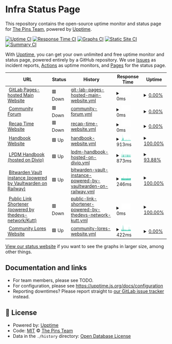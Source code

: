 # Infra Status Page

This repository contains the open-source uptime monitor and status page for [The Pins Team](https://madebythepins.tk), powered by [Upptime](https://github.com/upptime/upptime).

[![Uptime CI](https://github.com/MadeByThePinsHub/are-we-down/workflows/Uptime%20CI/badge.svg)](https://github.com/MadeByThePinsHub/are-we-down/actions?query=workflow%3A%22Uptime+CI%22)
[![Response Time CI](https://github.com/MadeByThePinsHub/are-we-down/workflows/Response%20Time%20CI/badge.svg)](https://github.com/MadeByThePinsHub/are-we-down/actions?query=workflow%3A%22Response+Time+CI%22)
[![Graphs CI](https://github.com/MadeByThePinsHub/are-we-down/workflows/Graphs%20CI/badge.svg)](https://github.com/MadeByThePinsHub/are-we-down/actions?query=workflow%3A%22Graphs+CI%22)
[![Static Site CI](https://github.com/MadeByThePinsHub/are-we-down/workflows/Static%20Site%20CI/badge.svg)](https://github.com/MadeByThePinsHub/are-we-down/actions?query=workflow%3A%22Static+Site+CI%22)
[![Summary CI](https://github.com/MadeByThePinsHub/are-we-down/workflows/Summary%20CI/badge.svg)](https://github.com/MadeByThePinsHub/are-we-down/actions?query=workflow%3A%22Summary+CI%22)

With [Upptime](https://upptime.js.org), you can get your own unlimited and free uptime monitor and status page, powered entirely by a GitHub repository. We use [Issues](https://github.com/MadeByThePinsHub/are-we-down/issues) as incident reports, [Actions](https://github.com/MadeByThePinsHub/are-we-down/actions) as uptime monitors, and [Pages](https://MadeByThePinsHub.github.io/are-we-down) for the status page.

<!--start: status pages-->
<!-- This summary is generated by Upptime (https://github.com/upptime/upptime) -->
<!-- Do not edit this manually, your changes will be overwritten -->
<!-- prettier-ignore -->
| URL | Status | History | Response Time | Uptime |
| --- | ------ | ------- | ------------- | ------ |
| <img alt="" src="https://favicons.githubusercontent.com/madebythepins.tk" height="13"> [GitLab Pages-hosted Main Website](https://madebythepins.tk) | 🟥 Down | [git-lab-pages-hosted-main-website.yml](https://github.com/MadeByThePinsHub/are-we-down/commits/HEAD/history/git-lab-pages-hosted-main-website.yml) | <details><summary><img alt="Response time graph" src="./graphs/git-lab-pages-hosted-main-website/response-time-week.png" height="20"> 0ms</summary><br><a href="https://MadeByThePinsHub.github.io/are-we-down/history/git-lab-pages-hosted-main-website"><img alt="Response time 812" src="https://img.shields.io/endpoint?url=https%3A%2F%2Fraw.githubusercontent.com%2FMadeByThePinsHub%2Fare-we-down%2FHEAD%2Fapi%2Fgit-lab-pages-hosted-main-website%2Fresponse-time.json"></a><br><a href="https://MadeByThePinsHub.github.io/are-we-down/history/git-lab-pages-hosted-main-website"><img alt="24-hour response time 0" src="https://img.shields.io/endpoint?url=https%3A%2F%2Fraw.githubusercontent.com%2FMadeByThePinsHub%2Fare-we-down%2FHEAD%2Fapi%2Fgit-lab-pages-hosted-main-website%2Fresponse-time-day.json"></a><br><a href="https://MadeByThePinsHub.github.io/are-we-down/history/git-lab-pages-hosted-main-website"><img alt="7-day response time 0" src="https://img.shields.io/endpoint?url=https%3A%2F%2Fraw.githubusercontent.com%2FMadeByThePinsHub%2Fare-we-down%2FHEAD%2Fapi%2Fgit-lab-pages-hosted-main-website%2Fresponse-time-week.json"></a><br><a href="https://MadeByThePinsHub.github.io/are-we-down/history/git-lab-pages-hosted-main-website"><img alt="30-day response time 0" src="https://img.shields.io/endpoint?url=https%3A%2F%2Fraw.githubusercontent.com%2FMadeByThePinsHub%2Fare-we-down%2FHEAD%2Fapi%2Fgit-lab-pages-hosted-main-website%2Fresponse-time-month.json"></a><br><a href="https://MadeByThePinsHub.github.io/are-we-down/history/git-lab-pages-hosted-main-website"><img alt="1-year response time 812" src="https://img.shields.io/endpoint?url=https%3A%2F%2Fraw.githubusercontent.com%2FMadeByThePinsHub%2Fare-we-down%2FHEAD%2Fapi%2Fgit-lab-pages-hosted-main-website%2Fresponse-time-year.json"></a></details> | <details><summary><a href="https://MadeByThePinsHub.github.io/are-we-down/history/git-lab-pages-hosted-main-website">0.00%</a></summary><a href="https://MadeByThePinsHub.github.io/are-we-down/history/git-lab-pages-hosted-main-website"><img alt="All-time uptime 68.45%" src="https://img.shields.io/endpoint?url=https%3A%2F%2Fraw.githubusercontent.com%2FMadeByThePinsHub%2Fare-we-down%2FHEAD%2Fapi%2Fgit-lab-pages-hosted-main-website%2Fuptime.json"></a><br><a href="https://MadeByThePinsHub.github.io/are-we-down/history/git-lab-pages-hosted-main-website"><img alt="24-hour uptime 0.00%" src="https://img.shields.io/endpoint?url=https%3A%2F%2Fraw.githubusercontent.com%2FMadeByThePinsHub%2Fare-we-down%2FHEAD%2Fapi%2Fgit-lab-pages-hosted-main-website%2Fuptime-day.json"></a><br><a href="https://MadeByThePinsHub.github.io/are-we-down/history/git-lab-pages-hosted-main-website"><img alt="7-day uptime 0.00%" src="https://img.shields.io/endpoint?url=https%3A%2F%2Fraw.githubusercontent.com%2FMadeByThePinsHub%2Fare-we-down%2FHEAD%2Fapi%2Fgit-lab-pages-hosted-main-website%2Fuptime-week.json"></a><br><a href="https://MadeByThePinsHub.github.io/are-we-down/history/git-lab-pages-hosted-main-website"><img alt="30-day uptime 1.38%" src="https://img.shields.io/endpoint?url=https%3A%2F%2Fraw.githubusercontent.com%2FMadeByThePinsHub%2Fare-we-down%2FHEAD%2Fapi%2Fgit-lab-pages-hosted-main-website%2Fuptime-month.json"></a><br><a href="https://MadeByThePinsHub.github.io/are-we-down/history/git-lab-pages-hosted-main-website"><img alt="1-year uptime 68.45%" src="https://img.shields.io/endpoint?url=https%3A%2F%2Fraw.githubusercontent.com%2FMadeByThePinsHub%2Fare-we-down%2FHEAD%2Fapi%2Fgit-lab-pages-hosted-main-website%2Fuptime-year.json"></a></details>
| <img alt="" src="https://favicons.githubusercontent.com/community.madebythepins.tk" height="13"> [Community Forum](https://community.madebythepins.tk) | 🟥 Down | [community-forum.yml](https://github.com/MadeByThePinsHub/are-we-down/commits/HEAD/history/community-forum.yml) | <details><summary><img alt="Response time graph" src="./graphs/community-forum/response-time-week.png" height="20"> 0ms</summary><br><a href="https://MadeByThePinsHub.github.io/are-we-down/history/community-forum"><img alt="Response time 2357" src="https://img.shields.io/endpoint?url=https%3A%2F%2Fraw.githubusercontent.com%2FMadeByThePinsHub%2Fare-we-down%2FHEAD%2Fapi%2Fcommunity-forum%2Fresponse-time.json"></a><br><a href="https://MadeByThePinsHub.github.io/are-we-down/history/community-forum"><img alt="24-hour response time 0" src="https://img.shields.io/endpoint?url=https%3A%2F%2Fraw.githubusercontent.com%2FMadeByThePinsHub%2Fare-we-down%2FHEAD%2Fapi%2Fcommunity-forum%2Fresponse-time-day.json"></a><br><a href="https://MadeByThePinsHub.github.io/are-we-down/history/community-forum"><img alt="7-day response time 0" src="https://img.shields.io/endpoint?url=https%3A%2F%2Fraw.githubusercontent.com%2FMadeByThePinsHub%2Fare-we-down%2FHEAD%2Fapi%2Fcommunity-forum%2Fresponse-time-week.json"></a><br><a href="https://MadeByThePinsHub.github.io/are-we-down/history/community-forum"><img alt="30-day response time 0" src="https://img.shields.io/endpoint?url=https%3A%2F%2Fraw.githubusercontent.com%2FMadeByThePinsHub%2Fare-we-down%2FHEAD%2Fapi%2Fcommunity-forum%2Fresponse-time-month.json"></a><br><a href="https://MadeByThePinsHub.github.io/are-we-down/history/community-forum"><img alt="1-year response time 2357" src="https://img.shields.io/endpoint?url=https%3A%2F%2Fraw.githubusercontent.com%2FMadeByThePinsHub%2Fare-we-down%2FHEAD%2Fapi%2Fcommunity-forum%2Fresponse-time-year.json"></a></details> | <details><summary><a href="https://MadeByThePinsHub.github.io/are-we-down/history/community-forum">0.00%</a></summary><a href="https://MadeByThePinsHub.github.io/are-we-down/history/community-forum"><img alt="All-time uptime 0.03%" src="https://img.shields.io/endpoint?url=https%3A%2F%2Fraw.githubusercontent.com%2FMadeByThePinsHub%2Fare-we-down%2FHEAD%2Fapi%2Fcommunity-forum%2Fuptime.json"></a><br><a href="https://MadeByThePinsHub.github.io/are-we-down/history/community-forum"><img alt="24-hour uptime 0.00%" src="https://img.shields.io/endpoint?url=https%3A%2F%2Fraw.githubusercontent.com%2FMadeByThePinsHub%2Fare-we-down%2FHEAD%2Fapi%2Fcommunity-forum%2Fuptime-day.json"></a><br><a href="https://MadeByThePinsHub.github.io/are-we-down/history/community-forum"><img alt="7-day uptime 0.00%" src="https://img.shields.io/endpoint?url=https%3A%2F%2Fraw.githubusercontent.com%2FMadeByThePinsHub%2Fare-we-down%2FHEAD%2Fapi%2Fcommunity-forum%2Fuptime-week.json"></a><br><a href="https://MadeByThePinsHub.github.io/are-we-down/history/community-forum"><img alt="30-day uptime 1.38%" src="https://img.shields.io/endpoint?url=https%3A%2F%2Fraw.githubusercontent.com%2FMadeByThePinsHub%2Fare-we-down%2FHEAD%2Fapi%2Fcommunity-forum%2Fuptime-month.json"></a><br><a href="https://MadeByThePinsHub.github.io/are-we-down/history/community-forum"><img alt="1-year uptime 0.03%" src="https://img.shields.io/endpoint?url=https%3A%2F%2Fraw.githubusercontent.com%2FMadeByThePinsHub%2Fare-we-down%2FHEAD%2Fapi%2Fcommunity-forum%2Fuptime-year.json"></a></details>
| <img alt="" src="https://favicons.githubusercontent.com/recaptime.tk" height="13"> [Recap Time Website](https://recaptime.tk) | 🟥 Down | [recap-time-website.yml](https://github.com/MadeByThePinsHub/are-we-down/commits/HEAD/history/recap-time-website.yml) | <details><summary><img alt="Response time graph" src="./graphs/recap-time-website/response-time-week.png" height="20"> 0ms</summary><br><a href="https://MadeByThePinsHub.github.io/are-we-down/history/recap-time-website"><img alt="Response time 442" src="https://img.shields.io/endpoint?url=https%3A%2F%2Fraw.githubusercontent.com%2FMadeByThePinsHub%2Fare-we-down%2FHEAD%2Fapi%2Frecap-time-website%2Fresponse-time.json"></a><br><a href="https://MadeByThePinsHub.github.io/are-we-down/history/recap-time-website"><img alt="24-hour response time 0" src="https://img.shields.io/endpoint?url=https%3A%2F%2Fraw.githubusercontent.com%2FMadeByThePinsHub%2Fare-we-down%2FHEAD%2Fapi%2Frecap-time-website%2Fresponse-time-day.json"></a><br><a href="https://MadeByThePinsHub.github.io/are-we-down/history/recap-time-website"><img alt="7-day response time 0" src="https://img.shields.io/endpoint?url=https%3A%2F%2Fraw.githubusercontent.com%2FMadeByThePinsHub%2Fare-we-down%2FHEAD%2Fapi%2Frecap-time-website%2Fresponse-time-week.json"></a><br><a href="https://MadeByThePinsHub.github.io/are-we-down/history/recap-time-website"><img alt="30-day response time 0" src="https://img.shields.io/endpoint?url=https%3A%2F%2Fraw.githubusercontent.com%2FMadeByThePinsHub%2Fare-we-down%2FHEAD%2Fapi%2Frecap-time-website%2Fresponse-time-month.json"></a><br><a href="https://MadeByThePinsHub.github.io/are-we-down/history/recap-time-website"><img alt="1-year response time 442" src="https://img.shields.io/endpoint?url=https%3A%2F%2Fraw.githubusercontent.com%2FMadeByThePinsHub%2Fare-we-down%2FHEAD%2Fapi%2Frecap-time-website%2Fresponse-time-year.json"></a></details> | <details><summary><a href="https://MadeByThePinsHub.github.io/are-we-down/history/recap-time-website">0.00%</a></summary><a href="https://MadeByThePinsHub.github.io/are-we-down/history/recap-time-website"><img alt="All-time uptime 48.08%" src="https://img.shields.io/endpoint?url=https%3A%2F%2Fraw.githubusercontent.com%2FMadeByThePinsHub%2Fare-we-down%2FHEAD%2Fapi%2Frecap-time-website%2Fuptime.json"></a><br><a href="https://MadeByThePinsHub.github.io/are-we-down/history/recap-time-website"><img alt="24-hour uptime 0.00%" src="https://img.shields.io/endpoint?url=https%3A%2F%2Fraw.githubusercontent.com%2FMadeByThePinsHub%2Fare-we-down%2FHEAD%2Fapi%2Frecap-time-website%2Fuptime-day.json"></a><br><a href="https://MadeByThePinsHub.github.io/are-we-down/history/recap-time-website"><img alt="7-day uptime 0.00%" src="https://img.shields.io/endpoint?url=https%3A%2F%2Fraw.githubusercontent.com%2FMadeByThePinsHub%2Fare-we-down%2FHEAD%2Fapi%2Frecap-time-website%2Fuptime-week.json"></a><br><a href="https://MadeByThePinsHub.github.io/are-we-down/history/recap-time-website"><img alt="30-day uptime 1.38%" src="https://img.shields.io/endpoint?url=https%3A%2F%2Fraw.githubusercontent.com%2FMadeByThePinsHub%2Fare-we-down%2FHEAD%2Fapi%2Frecap-time-website%2Fuptime-month.json"></a><br><a href="https://MadeByThePinsHub.github.io/are-we-down/history/recap-time-website"><img alt="1-year uptime 48.08%" src="https://img.shields.io/endpoint?url=https%3A%2F%2Fraw.githubusercontent.com%2FMadeByThePinsHub%2Fare-we-down%2FHEAD%2Fapi%2Frecap-time-website%2Fuptime-year.json"></a></details>
| <img alt="" src="https://favicons.githubusercontent.com/en.handbooksbythepins.gq" height="13"> [Handbook Website](https://en.handbooksbythepins.gq) | 🟩 Up | [handbook-website.yml](https://github.com/MadeByThePinsHub/are-we-down/commits/HEAD/history/handbook-website.yml) | <details><summary><img alt="Response time graph" src="./graphs/handbook-website/response-time-week.png" height="20"> 913ms</summary><br><a href="https://MadeByThePinsHub.github.io/are-we-down/history/handbook-website"><img alt="Response time 817" src="https://img.shields.io/endpoint?url=https%3A%2F%2Fraw.githubusercontent.com%2FMadeByThePinsHub%2Fare-we-down%2FHEAD%2Fapi%2Fhandbook-website%2Fresponse-time.json"></a><br><a href="https://MadeByThePinsHub.github.io/are-we-down/history/handbook-website"><img alt="24-hour response time 719" src="https://img.shields.io/endpoint?url=https%3A%2F%2Fraw.githubusercontent.com%2FMadeByThePinsHub%2Fare-we-down%2FHEAD%2Fapi%2Fhandbook-website%2Fresponse-time-day.json"></a><br><a href="https://MadeByThePinsHub.github.io/are-we-down/history/handbook-website"><img alt="7-day response time 913" src="https://img.shields.io/endpoint?url=https%3A%2F%2Fraw.githubusercontent.com%2FMadeByThePinsHub%2Fare-we-down%2FHEAD%2Fapi%2Fhandbook-website%2Fresponse-time-week.json"></a><br><a href="https://MadeByThePinsHub.github.io/are-we-down/history/handbook-website"><img alt="30-day response time 720" src="https://img.shields.io/endpoint?url=https%3A%2F%2Fraw.githubusercontent.com%2FMadeByThePinsHub%2Fare-we-down%2FHEAD%2Fapi%2Fhandbook-website%2Fresponse-time-month.json"></a><br><a href="https://MadeByThePinsHub.github.io/are-we-down/history/handbook-website"><img alt="1-year response time 817" src="https://img.shields.io/endpoint?url=https%3A%2F%2Fraw.githubusercontent.com%2FMadeByThePinsHub%2Fare-we-down%2FHEAD%2Fapi%2Fhandbook-website%2Fresponse-time-year.json"></a></details> | <details><summary><a href="https://MadeByThePinsHub.github.io/are-we-down/history/handbook-website">100.00%</a></summary><a href="https://MadeByThePinsHub.github.io/are-we-down/history/handbook-website"><img alt="All-time uptime 99.89%" src="https://img.shields.io/endpoint?url=https%3A%2F%2Fraw.githubusercontent.com%2FMadeByThePinsHub%2Fare-we-down%2FHEAD%2Fapi%2Fhandbook-website%2Fuptime.json"></a><br><a href="https://MadeByThePinsHub.github.io/are-we-down/history/handbook-website"><img alt="24-hour uptime 100.00%" src="https://img.shields.io/endpoint?url=https%3A%2F%2Fraw.githubusercontent.com%2FMadeByThePinsHub%2Fare-we-down%2FHEAD%2Fapi%2Fhandbook-website%2Fuptime-day.json"></a><br><a href="https://MadeByThePinsHub.github.io/are-we-down/history/handbook-website"><img alt="7-day uptime 100.00%" src="https://img.shields.io/endpoint?url=https%3A%2F%2Fraw.githubusercontent.com%2FMadeByThePinsHub%2Fare-we-down%2FHEAD%2Fapi%2Fhandbook-website%2Fuptime-week.json"></a><br><a href="https://MadeByThePinsHub.github.io/are-we-down/history/handbook-website"><img alt="30-day uptime 99.96%" src="https://img.shields.io/endpoint?url=https%3A%2F%2Fraw.githubusercontent.com%2FMadeByThePinsHub%2Fare-we-down%2FHEAD%2Fapi%2Fhandbook-website%2Fuptime-month.json"></a><br><a href="https://MadeByThePinsHub.github.io/are-we-down/history/handbook-website"><img alt="1-year uptime 99.89%" src="https://img.shields.io/endpoint?url=https%3A%2F%2Fraw.githubusercontent.com%2FMadeByThePinsHub%2Fare-we-down%2FHEAD%2Fapi%2Fhandbook-website%2Fuptime-year.json"></a></details>
| <img alt="" src="https://favicons.githubusercontent.com/repohubdev.tk" height="13"> [LPDM Handbook (hosted on Divio)](https://repohubdev.tk) | 🟩 Up | [lpdm-handbook-hosted-on-divio.yml](https://github.com/MadeByThePinsHub/are-we-down/commits/HEAD/history/lpdm-handbook-hosted-on-divio.yml) | <details><summary><img alt="Response time graph" src="./graphs/lpdm-handbook-hosted-on-divio/response-time-week.png" height="20"> 873ms</summary><br><a href="https://MadeByThePinsHub.github.io/are-we-down/history/lpdm-handbook-hosted-on-divio"><img alt="Response time 973" src="https://img.shields.io/endpoint?url=https%3A%2F%2Fraw.githubusercontent.com%2FMadeByThePinsHub%2Fare-we-down%2FHEAD%2Fapi%2Flpdm-handbook-hosted-on-divio%2Fresponse-time.json"></a><br><a href="https://MadeByThePinsHub.github.io/are-we-down/history/lpdm-handbook-hosted-on-divio"><img alt="24-hour response time 846" src="https://img.shields.io/endpoint?url=https%3A%2F%2Fraw.githubusercontent.com%2FMadeByThePinsHub%2Fare-we-down%2FHEAD%2Fapi%2Flpdm-handbook-hosted-on-divio%2Fresponse-time-day.json"></a><br><a href="https://MadeByThePinsHub.github.io/are-we-down/history/lpdm-handbook-hosted-on-divio"><img alt="7-day response time 873" src="https://img.shields.io/endpoint?url=https%3A%2F%2Fraw.githubusercontent.com%2FMadeByThePinsHub%2Fare-we-down%2FHEAD%2Fapi%2Flpdm-handbook-hosted-on-divio%2Fresponse-time-week.json"></a><br><a href="https://MadeByThePinsHub.github.io/are-we-down/history/lpdm-handbook-hosted-on-divio"><img alt="30-day response time 763" src="https://img.shields.io/endpoint?url=https%3A%2F%2Fraw.githubusercontent.com%2FMadeByThePinsHub%2Fare-we-down%2FHEAD%2Fapi%2Flpdm-handbook-hosted-on-divio%2Fresponse-time-month.json"></a><br><a href="https://MadeByThePinsHub.github.io/are-we-down/history/lpdm-handbook-hosted-on-divio"><img alt="1-year response time 973" src="https://img.shields.io/endpoint?url=https%3A%2F%2Fraw.githubusercontent.com%2FMadeByThePinsHub%2Fare-we-down%2FHEAD%2Fapi%2Flpdm-handbook-hosted-on-divio%2Fresponse-time-year.json"></a></details> | <details><summary><a href="https://MadeByThePinsHub.github.io/are-we-down/history/lpdm-handbook-hosted-on-divio">93.88%</a></summary><a href="https://MadeByThePinsHub.github.io/are-we-down/history/lpdm-handbook-hosted-on-divio"><img alt="All-time uptime 98.01%" src="https://img.shields.io/endpoint?url=https%3A%2F%2Fraw.githubusercontent.com%2FMadeByThePinsHub%2Fare-we-down%2FHEAD%2Fapi%2Flpdm-handbook-hosted-on-divio%2Fuptime.json"></a><br><a href="https://MadeByThePinsHub.github.io/are-we-down/history/lpdm-handbook-hosted-on-divio"><img alt="24-hour uptime 99.09%" src="https://img.shields.io/endpoint?url=https%3A%2F%2Fraw.githubusercontent.com%2FMadeByThePinsHub%2Fare-we-down%2FHEAD%2Fapi%2Flpdm-handbook-hosted-on-divio%2Fuptime-day.json"></a><br><a href="https://MadeByThePinsHub.github.io/are-we-down/history/lpdm-handbook-hosted-on-divio"><img alt="7-day uptime 93.88%" src="https://img.shields.io/endpoint?url=https%3A%2F%2Fraw.githubusercontent.com%2FMadeByThePinsHub%2Fare-we-down%2FHEAD%2Fapi%2Flpdm-handbook-hosted-on-divio%2Fuptime-week.json"></a><br><a href="https://MadeByThePinsHub.github.io/are-we-down/history/lpdm-handbook-hosted-on-divio"><img alt="30-day uptime 95.69%" src="https://img.shields.io/endpoint?url=https%3A%2F%2Fraw.githubusercontent.com%2FMadeByThePinsHub%2Fare-we-down%2FHEAD%2Fapi%2Flpdm-handbook-hosted-on-divio%2Fuptime-month.json"></a><br><a href="https://MadeByThePinsHub.github.io/are-we-down/history/lpdm-handbook-hosted-on-divio"><img alt="1-year uptime 98.01%" src="https://img.shields.io/endpoint?url=https%3A%2F%2Fraw.githubusercontent.com%2FMadeByThePinsHub%2Fare-we-down%2FHEAD%2Fapi%2Flpdm-handbook-hosted-on-divio%2Fuptime-year.json"></a></details>
| <img alt="" src="https://favicons.githubusercontent.com/thepinsteam-vaultwarden-app.up.railway.app" height="13"> [Bitwarden Vault instance (powered by Vaultwarden on Railway)](https://thepinsteam-vaultwarden-app.up.railway.app/alive) | 🟩 Up | [bitwarden-vault-instance-powered-by-vaultwarden-on-railway.yml](https://github.com/MadeByThePinsHub/are-we-down/commits/HEAD/history/bitwarden-vault-instance-powered-by-vaultwarden-on-railway.yml) | <details><summary><img alt="Response time graph" src="./graphs/bitwarden-vault-instance-powered-by-vaultwarden-on-railway/response-time-week.png" height="20"> 246ms</summary><br><a href="https://MadeByThePinsHub.github.io/are-we-down/history/bitwarden-vault-instance-powered-by-vaultwarden-on-railway"><img alt="Response time 254" src="https://img.shields.io/endpoint?url=https%3A%2F%2Fraw.githubusercontent.com%2FMadeByThePinsHub%2Fare-we-down%2FHEAD%2Fapi%2Fbitwarden-vault-instance-powered-by-vaultwarden-on-railway%2Fresponse-time.json"></a><br><a href="https://MadeByThePinsHub.github.io/are-we-down/history/bitwarden-vault-instance-powered-by-vaultwarden-on-railway"><img alt="24-hour response time 248" src="https://img.shields.io/endpoint?url=https%3A%2F%2Fraw.githubusercontent.com%2FMadeByThePinsHub%2Fare-we-down%2FHEAD%2Fapi%2Fbitwarden-vault-instance-powered-by-vaultwarden-on-railway%2Fresponse-time-day.json"></a><br><a href="https://MadeByThePinsHub.github.io/are-we-down/history/bitwarden-vault-instance-powered-by-vaultwarden-on-railway"><img alt="7-day response time 246" src="https://img.shields.io/endpoint?url=https%3A%2F%2Fraw.githubusercontent.com%2FMadeByThePinsHub%2Fare-we-down%2FHEAD%2Fapi%2Fbitwarden-vault-instance-powered-by-vaultwarden-on-railway%2Fresponse-time-week.json"></a><br><a href="https://MadeByThePinsHub.github.io/are-we-down/history/bitwarden-vault-instance-powered-by-vaultwarden-on-railway"><img alt="30-day response time 254" src="https://img.shields.io/endpoint?url=https%3A%2F%2Fraw.githubusercontent.com%2FMadeByThePinsHub%2Fare-we-down%2FHEAD%2Fapi%2Fbitwarden-vault-instance-powered-by-vaultwarden-on-railway%2Fresponse-time-month.json"></a><br><a href="https://MadeByThePinsHub.github.io/are-we-down/history/bitwarden-vault-instance-powered-by-vaultwarden-on-railway"><img alt="1-year response time 254" src="https://img.shields.io/endpoint?url=https%3A%2F%2Fraw.githubusercontent.com%2FMadeByThePinsHub%2Fare-we-down%2FHEAD%2Fapi%2Fbitwarden-vault-instance-powered-by-vaultwarden-on-railway%2Fresponse-time-year.json"></a></details> | <details><summary><a href="https://MadeByThePinsHub.github.io/are-we-down/history/bitwarden-vault-instance-powered-by-vaultwarden-on-railway">100.00%</a></summary><a href="https://MadeByThePinsHub.github.io/are-we-down/history/bitwarden-vault-instance-powered-by-vaultwarden-on-railway"><img alt="All-time uptime 100.00%" src="https://img.shields.io/endpoint?url=https%3A%2F%2Fraw.githubusercontent.com%2FMadeByThePinsHub%2Fare-we-down%2FHEAD%2Fapi%2Fbitwarden-vault-instance-powered-by-vaultwarden-on-railway%2Fuptime.json"></a><br><a href="https://MadeByThePinsHub.github.io/are-we-down/history/bitwarden-vault-instance-powered-by-vaultwarden-on-railway"><img alt="24-hour uptime 100.00%" src="https://img.shields.io/endpoint?url=https%3A%2F%2Fraw.githubusercontent.com%2FMadeByThePinsHub%2Fare-we-down%2FHEAD%2Fapi%2Fbitwarden-vault-instance-powered-by-vaultwarden-on-railway%2Fuptime-day.json"></a><br><a href="https://MadeByThePinsHub.github.io/are-we-down/history/bitwarden-vault-instance-powered-by-vaultwarden-on-railway"><img alt="7-day uptime 100.00%" src="https://img.shields.io/endpoint?url=https%3A%2F%2Fraw.githubusercontent.com%2FMadeByThePinsHub%2Fare-we-down%2FHEAD%2Fapi%2Fbitwarden-vault-instance-powered-by-vaultwarden-on-railway%2Fuptime-week.json"></a><br><a href="https://MadeByThePinsHub.github.io/are-we-down/history/bitwarden-vault-instance-powered-by-vaultwarden-on-railway"><img alt="30-day uptime 100.00%" src="https://img.shields.io/endpoint?url=https%3A%2F%2Fraw.githubusercontent.com%2FMadeByThePinsHub%2Fare-we-down%2FHEAD%2Fapi%2Fbitwarden-vault-instance-powered-by-vaultwarden-on-railway%2Fuptime-month.json"></a><br><a href="https://MadeByThePinsHub.github.io/are-we-down/history/bitwarden-vault-instance-powered-by-vaultwarden-on-railway"><img alt="1-year uptime 100.00%" src="https://img.shields.io/endpoint?url=https%3A%2F%2Fraw.githubusercontent.com%2FMadeByThePinsHub%2Fare-we-down%2FHEAD%2Fapi%2Fbitwarden-vault-instance-powered-by-vaultwarden-on-railway%2Fuptime-year.json"></a></details>
| <img alt="" src="https://favicons.githubusercontent.com/rtapp.tk" height="13"> [Public Link Shortener (powered by thedevs-network/Kutt)](https://rtapp.tk) | 🟥 Down | [public-link-shortener-powered-by-thedevs-network-kutt.yml](https://github.com/MadeByThePinsHub/are-we-down/commits/HEAD/history/public-link-shortener-powered-by-thedevs-network-kutt.yml) | <details><summary><img alt="Response time graph" src="./graphs/public-link-shortener-powered-by-thedevs-network-kutt/response-time-week.png" height="20"> 0ms</summary><br><a href="https://MadeByThePinsHub.github.io/are-we-down/history/public-link-shortener-powered-by-thedevs-network-kutt"><img alt="Response time 547" src="https://img.shields.io/endpoint?url=https%3A%2F%2Fraw.githubusercontent.com%2FMadeByThePinsHub%2Fare-we-down%2FHEAD%2Fapi%2Fpublic-link-shortener-powered-by-thedevs-network-kutt%2Fresponse-time.json"></a><br><a href="https://MadeByThePinsHub.github.io/are-we-down/history/public-link-shortener-powered-by-thedevs-network-kutt"><img alt="24-hour response time 0" src="https://img.shields.io/endpoint?url=https%3A%2F%2Fraw.githubusercontent.com%2FMadeByThePinsHub%2Fare-we-down%2FHEAD%2Fapi%2Fpublic-link-shortener-powered-by-thedevs-network-kutt%2Fresponse-time-day.json"></a><br><a href="https://MadeByThePinsHub.github.io/are-we-down/history/public-link-shortener-powered-by-thedevs-network-kutt"><img alt="7-day response time 0" src="https://img.shields.io/endpoint?url=https%3A%2F%2Fraw.githubusercontent.com%2FMadeByThePinsHub%2Fare-we-down%2FHEAD%2Fapi%2Fpublic-link-shortener-powered-by-thedevs-network-kutt%2Fresponse-time-week.json"></a><br><a href="https://MadeByThePinsHub.github.io/are-we-down/history/public-link-shortener-powered-by-thedevs-network-kutt"><img alt="30-day response time 0" src="https://img.shields.io/endpoint?url=https%3A%2F%2Fraw.githubusercontent.com%2FMadeByThePinsHub%2Fare-we-down%2FHEAD%2Fapi%2Fpublic-link-shortener-powered-by-thedevs-network-kutt%2Fresponse-time-month.json"></a><br><a href="https://MadeByThePinsHub.github.io/are-we-down/history/public-link-shortener-powered-by-thedevs-network-kutt"><img alt="1-year response time 547" src="https://img.shields.io/endpoint?url=https%3A%2F%2Fraw.githubusercontent.com%2FMadeByThePinsHub%2Fare-we-down%2FHEAD%2Fapi%2Fpublic-link-shortener-powered-by-thedevs-network-kutt%2Fresponse-time-year.json"></a></details> | <details><summary><a href="https://MadeByThePinsHub.github.io/are-we-down/history/public-link-shortener-powered-by-thedevs-network-kutt">100.00%</a></summary><a href="https://MadeByThePinsHub.github.io/are-we-down/history/public-link-shortener-powered-by-thedevs-network-kutt"><img alt="All-time uptime 100.00%" src="https://img.shields.io/endpoint?url=https%3A%2F%2Fraw.githubusercontent.com%2FMadeByThePinsHub%2Fare-we-down%2FHEAD%2Fapi%2Fpublic-link-shortener-powered-by-thedevs-network-kutt%2Fuptime.json"></a><br><a href="https://MadeByThePinsHub.github.io/are-we-down/history/public-link-shortener-powered-by-thedevs-network-kutt"><img alt="24-hour uptime 100.00%" src="https://img.shields.io/endpoint?url=https%3A%2F%2Fraw.githubusercontent.com%2FMadeByThePinsHub%2Fare-we-down%2FHEAD%2Fapi%2Fpublic-link-shortener-powered-by-thedevs-network-kutt%2Fuptime-day.json"></a><br><a href="https://MadeByThePinsHub.github.io/are-we-down/history/public-link-shortener-powered-by-thedevs-network-kutt"><img alt="7-day uptime 100.00%" src="https://img.shields.io/endpoint?url=https%3A%2F%2Fraw.githubusercontent.com%2FMadeByThePinsHub%2Fare-we-down%2FHEAD%2Fapi%2Fpublic-link-shortener-powered-by-thedevs-network-kutt%2Fuptime-week.json"></a><br><a href="https://MadeByThePinsHub.github.io/are-we-down/history/public-link-shortener-powered-by-thedevs-network-kutt"><img alt="30-day uptime 100.00%" src="https://img.shields.io/endpoint?url=https%3A%2F%2Fraw.githubusercontent.com%2FMadeByThePinsHub%2Fare-we-down%2FHEAD%2Fapi%2Fpublic-link-shortener-powered-by-thedevs-network-kutt%2Fuptime-month.json"></a><br><a href="https://MadeByThePinsHub.github.io/are-we-down/history/public-link-shortener-powered-by-thedevs-network-kutt"><img alt="1-year uptime 100.00%" src="https://img.shields.io/endpoint?url=https%3A%2F%2Fraw.githubusercontent.com%2FMadeByThePinsHub%2Fare-we-down%2FHEAD%2Fapi%2Fpublic-link-shortener-powered-by-thedevs-network-kutt%2Fuptime-year.json"></a></details>
| <img alt="" src="https://favicons.githubusercontent.com/community-lores.gq" height="13"> [Community Lores Website](https://community-lores.gq) | 🟩 Up | [community-lores-website.yml](https://github.com/MadeByThePinsHub/are-we-down/commits/HEAD/history/community-lores-website.yml) | <details><summary><img alt="Response time graph" src="./graphs/community-lores-website/response-time-week.png" height="20"> 422ms</summary><br><a href="https://MadeByThePinsHub.github.io/are-we-down/history/community-lores-website"><img alt="Response time 495" src="https://img.shields.io/endpoint?url=https%3A%2F%2Fraw.githubusercontent.com%2FMadeByThePinsHub%2Fare-we-down%2FHEAD%2Fapi%2Fcommunity-lores-website%2Fresponse-time.json"></a><br><a href="https://MadeByThePinsHub.github.io/are-we-down/history/community-lores-website"><img alt="24-hour response time 432" src="https://img.shields.io/endpoint?url=https%3A%2F%2Fraw.githubusercontent.com%2FMadeByThePinsHub%2Fare-we-down%2FHEAD%2Fapi%2Fcommunity-lores-website%2Fresponse-time-day.json"></a><br><a href="https://MadeByThePinsHub.github.io/are-we-down/history/community-lores-website"><img alt="7-day response time 422" src="https://img.shields.io/endpoint?url=https%3A%2F%2Fraw.githubusercontent.com%2FMadeByThePinsHub%2Fare-we-down%2FHEAD%2Fapi%2Fcommunity-lores-website%2Fresponse-time-week.json"></a><br><a href="https://MadeByThePinsHub.github.io/are-we-down/history/community-lores-website"><img alt="30-day response time 401" src="https://img.shields.io/endpoint?url=https%3A%2F%2Fraw.githubusercontent.com%2FMadeByThePinsHub%2Fare-we-down%2FHEAD%2Fapi%2Fcommunity-lores-website%2Fresponse-time-month.json"></a><br><a href="https://MadeByThePinsHub.github.io/are-we-down/history/community-lores-website"><img alt="1-year response time 495" src="https://img.shields.io/endpoint?url=https%3A%2F%2Fraw.githubusercontent.com%2FMadeByThePinsHub%2Fare-we-down%2FHEAD%2Fapi%2Fcommunity-lores-website%2Fresponse-time-year.json"></a></details> | <details><summary><a href="https://MadeByThePinsHub.github.io/are-we-down/history/community-lores-website">0.00%</a></summary><a href="https://MadeByThePinsHub.github.io/are-we-down/history/community-lores-website"><img alt="All-time uptime 78.67%" src="https://img.shields.io/endpoint?url=https%3A%2F%2Fraw.githubusercontent.com%2FMadeByThePinsHub%2Fare-we-down%2FHEAD%2Fapi%2Fcommunity-lores-website%2Fuptime.json"></a><br><a href="https://MadeByThePinsHub.github.io/are-we-down/history/community-lores-website"><img alt="24-hour uptime 0.00%" src="https://img.shields.io/endpoint?url=https%3A%2F%2Fraw.githubusercontent.com%2FMadeByThePinsHub%2Fare-we-down%2FHEAD%2Fapi%2Fcommunity-lores-website%2Fuptime-day.json"></a><br><a href="https://MadeByThePinsHub.github.io/are-we-down/history/community-lores-website"><img alt="7-day uptime 0.00%" src="https://img.shields.io/endpoint?url=https%3A%2F%2Fraw.githubusercontent.com%2FMadeByThePinsHub%2Fare-we-down%2FHEAD%2Fapi%2Fcommunity-lores-website%2Fuptime-week.json"></a><br><a href="https://MadeByThePinsHub.github.io/are-we-down/history/community-lores-website"><img alt="30-day uptime 10.48%" src="https://img.shields.io/endpoint?url=https%3A%2F%2Fraw.githubusercontent.com%2FMadeByThePinsHub%2Fare-we-down%2FHEAD%2Fapi%2Fcommunity-lores-website%2Fuptime-month.json"></a><br><a href="https://MadeByThePinsHub.github.io/are-we-down/history/community-lores-website"><img alt="1-year uptime 78.67%" src="https://img.shields.io/endpoint?url=https%3A%2F%2Fraw.githubusercontent.com%2FMadeByThePinsHub%2Fare-we-down%2FHEAD%2Fapi%2Fcommunity-lores-website%2Fuptime-year.json"></a></details>

<!--end: status pages-->

[View our status website](https://madebythepinshub.github.io/are-we-down) if you want to see the graphs in larger size, among other things.

## Documentation and links

- For team members, please see TODO.
- For configuration, please see <https://upptime.js.org/docs/configuration>
- Reporting downtimes? Please report straight to [our GitLab issue tracker](https://gitlab.com/MadeByThePinsHub/infra-ops/AreWeDown/issues/new) instead.

## 📄 License

- Powered by: [Upptime](https://github.com/upptime/upptime)
- Code: [MIT](./LICENSE) © [The Pins Team](https://madebythepins.tk)
- Data in the `./history` directory: [Open Database License](https://opendatacommons.org/licenses/odbl/1-0/)
